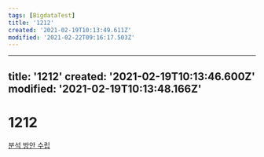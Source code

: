 ```yaml
---
tags: [BigdataTest]
title: '1212'
created: '2021-02-19T10:13:49.611Z'
modified: '2021-02-22T09:16:17.503Z'
---
```


---
title: '1212'
created: '2021-02-19T10:13:46.600Z'
modified: '2021-02-19T10:13:48.166Z'
---

# 1212
[분석 방안 수립](./1210.md)
